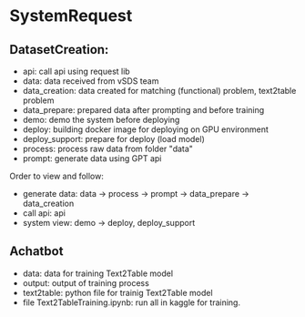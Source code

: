  # SystemRequest

 ## DatasetCreation:
 * api: call api using request lib
 * data: data received from vSDS team
 * data_creation: data created for matching (functional) problem, text2table problem
 * data_prepare: prepared data after prompting and before training
 * demo: demo the system before deploying
 * deploy: building docker image for deploying on GPU environment
 * deploy_support: prepare for deploy (load model)
 * process: process raw data from folder "data"
 * prompt: generate data using GPT api

 Order to view and follow: 
 * generate data: data -> process -> prompt -> data_prepare -> data_creation
 * call api: api
 * system view: demo -> deploy, deploy_support

 ## Achatbot
 * data: data for training Text2Table model
 * output: output of training process
 * text2table: python file for trainig Text2Table model
 * file Text2TableTraining.ipynb: run all in kaggle for training.


